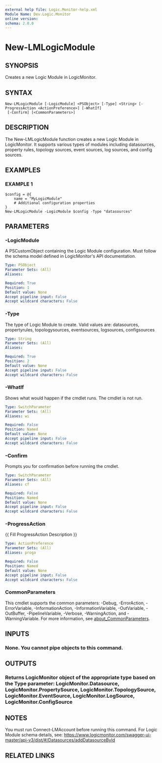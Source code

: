```yaml
---
external help file: Logic.Monitor-help.xml
Module Name: Dev.Logic.Monitor
online version:
schema: 2.0.0
---
```


# New-LMLogicModule

## SYNOPSIS
Creates a new Logic Module in LogicMonitor.

## SYNTAX

```
New-LMLogicModule [-LogicModule] <PSObject> [-Type] <String> [-ProgressAction <ActionPreference>] [-WhatIf]
 [-Confirm] [<CommonParameters>]
```

## DESCRIPTION
The New-LMLogicModule function creates a new Logic Module in LogicMonitor.
It supports various types of modules including datasources, property rules, topology sources, event sources, log sources, and config sources.

## EXAMPLES

### EXAMPLE 1
```
$config = @{
    name = "MyLogicModule"
    # Additional configuration properties
}
New-LMLogicModule -LogicModule $config -Type "datasources"
```

## PARAMETERS

### -LogicModule
A PSCustomObject containing the Logic Module configuration.
Must follow the schema model defined in LogicMonitor's API documentation.

```yaml
Type: PSObject
Parameter Sets: (All)
Aliases:

Required: True
Position: 1
Default value: None
Accept pipeline input: False
Accept wildcard characters: False
```

### -Type
The type of Logic Module to create.
Valid values are: datasources, propertyrules, topologysources, eventsources, logsources, configsources

```yaml
Type: String
Parameter Sets: (All)
Aliases:

Required: True
Position: 2
Default value: None
Accept pipeline input: False
Accept wildcard characters: False
```

### -WhatIf
Shows what would happen if the cmdlet runs.
The cmdlet is not run.

```yaml
Type: SwitchParameter
Parameter Sets: (All)
Aliases: wi

Required: False
Position: Named
Default value: None
Accept pipeline input: False
Accept wildcard characters: False
```

### -Confirm
Prompts you for confirmation before running the cmdlet.

```yaml
Type: SwitchParameter
Parameter Sets: (All)
Aliases: cf

Required: False
Position: Named
Default value: None
Accept pipeline input: False
Accept wildcard characters: False
```

### -ProgressAction
{{ Fill ProgressAction Description }}

```yaml
Type: ActionPreference
Parameter Sets: (All)
Aliases: proga

Required: False
Position: Named
Default value: None
Accept pipeline input: False
Accept wildcard characters: False
```

### CommonParameters
This cmdlet supports the common parameters: -Debug, -ErrorAction, -ErrorVariable, -InformationAction, -InformationVariable, -OutVariable, -OutBuffer, -PipelineVariable, -Verbose, -WarningAction, and -WarningVariable. For more information, see [about_CommonParameters](http://go.microsoft.com/fwlink/?LinkID=113216).

## INPUTS

### None. You cannot pipe objects to this command.
## OUTPUTS

### Returns LogicMonitor object of the appropriate type based on the Type parameter: LogicMonitor.Datasource, LogicMonitor.PropertySource, LogicMonitor.TopologySource, LogicMonitor.EventSource, LogicMonitor.LogSource, LogicMonitor.ConfigSource
## NOTES
You must run Connect-LMAccount before running this command.
For Logic Module schema details, see: https://www.logicmonitor.com/swagger-ui-master/api-v3/dist/#/Datasources/addDatasourceById

## RELATED LINKS
